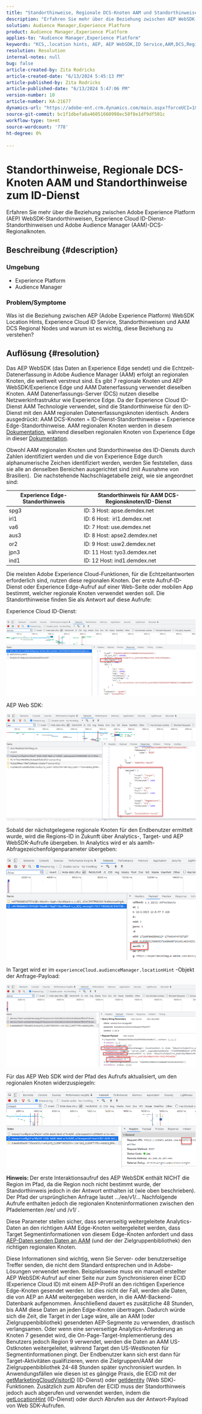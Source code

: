 ```yaml
---
title: "Standorthinweise, Regionale DCS-Knoten AAM und Standorthinweise zum ID-Dienst"
description: "Erfahren Sie mehr über die Beziehung zwischen AEP WebSDK-Standorthinweisen, Experience Cloud ID-Dienst-Standorthinweisen und AAM regionalen DCS-Knoten."
solution: Audience Manager,Experience Platform
product: Audience Manager,Experience Platform
applies-to: "Audience Manager,Experience Platform"
keywords: "KCS,.location hints, AEP, AEP WebSDK,ID Service,AAM,DCS,Regionale Knoten"
resolution: Resolution
internal-notes: null
bug: false
article-created-by: Zita Rodricks
article-created-date: "6/13/2024 5:45:13 PM"
article-published-by: Zita Rodricks
article-published-date: "6/13/2024 5:47:06 PM"
version-number: 10
article-number: KA-21677
dynamics-url: "https://adobe-ent.crm.dynamics.com/main.aspx?forceUCI=1&pagetype=entityrecord&etn=knowledgearticle&id=180f85aa-ac29-ef11-840a-002248084fbb"
source-git-commit: bc1f1dbefa8a46051660998ec58f8e1df9df501c
workflow-type: tm+mt
source-wordcount: '778'
ht-degree: 0%

---
```


# Standorthinweise, Regionale DCS-Knoten AAM und Standorthinweise zum ID-Dienst


Erfahren Sie mehr über die Beziehung zwischen Adobe Experience Platform (AEP) WebSDK-Standorthinweisen, Experience Cloud ID-Dienst-Standorthinweisen und Adobe Audience Manager (AAM)-DCS-Regionalknoten.

## Beschreibung {#description}


### <b>Umgebung</b>

- Experience Platform
- Audience Manager


### Problem/Symptome

Was ist die Beziehung zwischen AEP (Adobe Experience Platform) WebSDK Location Hints, Experience Cloud ID Service, Standorthinweisen und AAM DCS Regional Nodes und warum ist es wichtig, diese Beziehung zu verstehen?


## Auflösung {#resolution}


Das AEP WebSDK (das Daten an Experience Edge sendet) und die Echtzeit-Datenerfassung in Adobe Audience Manager (AAM) erfolgt an regionalen Knoten, die weltweit verstreut sind. Es gibt 7 regionale Knoten und AEP WebSDK/Experience Edge und AAM Datenerfassung verwendet dieselben Knoten. AAM Datenerfassungs-Server (DCS) nutzen dieselbe Netzwerkinfrastruktur wie Experience Edge. Da der Experience Cloud ID-Dienst AAM Technologie verwendet, sind die Standorthinweise für den ID-Dienst mit den AAM regionalen Datenerfassungsknoten identisch. Anders ausgedrückt: AAM DCS-Knoten = ID-Dienst-Standorthinweise = Experience Edge-Standorthinweise. AAM regionalen Knoten werden in diesem [Dokumentation](https://experienceleague.adobe.com/docs/audience-manager/user-guide/api-and-sdk-code/dcs/dcs-api-reference/dcs-regions.html?lang=en), während dieselben regionalen Knoten von Experience Edge in dieser [Dokumentation](https://experienceleague.adobe.com/docs/experience-platform/edge-network-server-api/location-hints.html?lang=en).

Obwohl AAM regionalen Knoten und Standorthinweise des ID-Diensts durch Zahlen identifiziert werden und die von Experience Edge durch alphanumerische Zeichen identifiziert werden, werden Sie feststellen, dass sie alle an denselben Bereichen ausgerichtet sind (mit Ausnahme von Brasilien).  Die nachstehende Nachschlagetabelle zeigt, wie sie angeordnet sind:


| Experience Edge-Standorthinweis | Standorthinweis für AAM DCS-Regionsknoten/ID-Dienst |
| --- | --- |
| spg3 | ID: 3 Host: apse.demdex.net |
| irl1 | ID: 6 Host:  irl1.demdex.net |
| va6 | ID: 7 Host: use.demdex.net |
| aus3 | ID: 8 Host: apse2.demdex.net |
| or2 | ID: 9 Host: usw2.demdex.net |
| jpn3 | ID: 11 Host: tyo3.demdex.net |
| ind1 | ID: 12 Host: ind1.demdex.net |


Die meisten Adobe Experience Cloud-Funktionen, für die Echtzeitantworten erforderlich sind, nutzen diese regionalen Knoten. Der erste Aufruf-ID-Dienst oder Experience Edge-Aufruf auf einer Web-Seite oder mobilen App bestimmt, welcher regionale Knoten verwendet werden soll. Die Standorthinweise finden Sie als Antwort auf diese Aufrufe:

Experience Cloud ID-Dienst:

![](assets/e80a1235-77bf-ed11-83ff-6045bd006239.png)



AEP Web SDK:

![](assets/8f50cbb3-75bf-ed11-83ff-6045bd006239.png)

Sobald der nächstgelegene regionale Knoten für den Endbenutzer ermittelt wurde, wird die Regions-ID in Zukunft über Analytics-, Target- und AEP WebSDK-Aufrufe übergeben. In Analytics wird er als aamlh-Abfragezeichenfolgenparameter übergeben:

![](assets/33af14ff-77bf-ed11-83ff-6045bd006239.png)

In Target wird er im `experienceCloud.audienceManager.locationHint` -Objekt der Anfrage-Payload:

![](assets/dce94437-78bf-ed11-83ff-6045bd006239.png)

Für das AEP Web SDK wird der Pfad des Aufrufs aktualisiert, um den regionalen Knoten widerzuspiegeln:

![](assets/8245a050-79bf-ed11-83ff-6045bd006239.png)

<b>Hinweis: </b>Der erste Interaktionsaufruf des AEP WebSDK enthält NICHT die Region im Pfad, da die Region noch nicht bestimmt wurde, der Standorthinweis jedoch in der Antwort enthalten ist (wie oben beschrieben). Der Pfad der ursprünglichen Anfrage lautet .../ee/v1/... Nachfolgende Aufrufe enthalten jedoch die regionalen Knoteninformationen zwischen den Pfadelementen /ee/ und /v1/ .

Diese Parameter stellen sicher, dass serverseitig weitergeleitete Analytics-Daten an den richtigen AAM Edge-Knoten weitergeleitet werden, dass Target Segmentinformationen von diesem Edge-Knoten anfordert und dass [AEP-Daten senden Daten an AAM](https://experienceleague.adobe.com/docs/audience-manager/user-guide/implementation-integration-guides/integration-experience-platform/aam-aep-audience-sharing.html?lang=en) (und der der Zielgruppenbibliothek) den richtigen regionalen Knoten.

Diese Informationen sind wichtig, wenn Sie Server- oder benutzerseitige Treffer senden, die nicht dem Standard entsprechen und in Adobe-Lösungen verwendet werden. Beispielsweise muss ein manuell erstellter AEP WebSDK-Aufruf auf einer Seite nur zum Synchronisieren einer ECID (Experience Cloud ID) mit einem AEP-Profil an den richtigen Experience Edge-Knoten gesendet werden. Ist dies nicht der Fall, werden alle Daten, die von AEP an AAM weitergegeben werden, in die AAM-Backend-Datenbank aufgenommen. Anschließend dauert es zusätzliche 48 Stunden, bis AAM diese Daten an jeden Edge-Knoten übertragen. Dadurch würde sich die Zeit, die Target in der Lage wäre, alle an AAM (oder Zielgruppenbibliothek) gesendeten AEP-Segmente zu verwenden, drastisch verlangsamen. Oder wenn eine serverseitige Analytics-Anforderung an Knoten 7 gesendet wird, die On-Page-Target-Implementierung des Benutzers jedoch Region 9 verwendet, werden die Daten an AAM US-Ostknoten weitergeleitet, während Target den US-Westknoten für Segmentinformationen pingt. Der Endbenutzer kann sich erst dann für Target-Aktivitäten qualifizieren, wenn die Zielgruppen/AAM der Zielgruppenbibliothek 24-48 Stunden später synchronisiert wurden. In Anwendungsfällen wie diesen ist es gängige Praxis, die ECID mit der [getMarketingCloudVisitorID](https://experienceleague.adobe.com/docs/id-service/using/id-service-api/methods/getmcvid.html?lang=en) (ID-Dienst) oder [getIdentity](https://experienceleague.adobe.com/docs/experience-platform/edge/extension/accessing-the-ecid.html?lang=en) (Web SDK)-Funktionen. Zusätzlich zum Abrufen der ECID muss der Standorthinweis jedoch auch abgerufen und verwendet werden, indem die [getLocationHint](https://experienceleague.adobe.com/docs/id-service/using/id-service-api/methods/getlocationhint.html?lang=en) (ID-Dienst) oder durch Abrufen aus der Antwort-Payload von Web SDK-Aufrufen.








